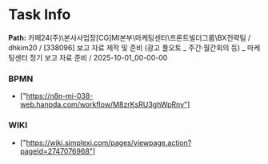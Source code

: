 # Task Info

**Path:** 카페24(주)\본사사업장\[CG]MI본부\마케팅센터\프론트빌더그룹\BX전략팀 / dhkim20 / [338096] 보고 자료 제작 및 준비 (광고 풀오토 _ 주간·월간회의 등) _ 마케팅센터 정기 보고 자료 준비 / 2025-10-01_00-00-00

### BPMN
- ["https://n8n-mi-038-web.hanpda.com/workflow/M8zrKsRU3ghWpRny"]

### WIKI
- ["https://wiki.simplexi.com/pages/viewpage.action?pageId=2747076968"]

